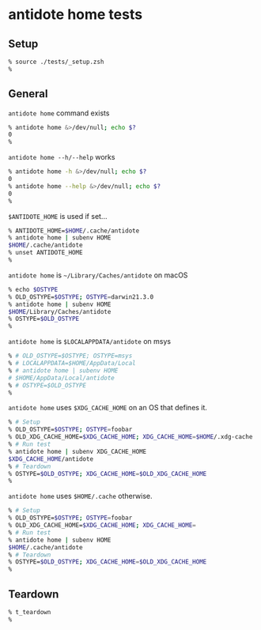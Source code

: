 # antidote home tests

## Setup

```zsh
% source ./tests/_setup.zsh
%
```

## General

`antidote home` command exists

```zsh
% antidote home &>/dev/null; echo $?
0
%
```

`antidote home --h/--help` works

```zsh
% antidote home -h &>/dev/null; echo $?
0
% antidote home --help &>/dev/null; echo $?
0
%
```

`$ANTIDOTE_HOME` is used if set...

```zsh
% ANTIDOTE_HOME=$HOME/.cache/antidote
% antidote home | subenv HOME
$HOME/.cache/antidote
% unset ANTIDOTE_HOME
%
```

`antidote home` is `~/Library/Caches/antidote` on macOS

```zsh
% echo $OSTYPE
% OLD_OSTYPE=$OSTYPE; OSTYPE=darwin21.3.0
% antidote home | subenv HOME
$HOME/Library/Caches/antidote
% OSTYPE=$OLD_OSTYPE
%
```

`antidote home` is `$LOCALAPPDATA/antidote` on msys

```zsh
% # OLD_OSTYPE=$OSTYPE; OSTYPE=msys
% # LOCALAPPDATA=$HOME/AppData/Local
% # antidote home | subenv HOME
# $HOME/AppData/Local/antidote
% # OSTYPE=$OLD_OSTYPE
%
```

`antidote home` uses `$XDG_CACHE_HOME` on an OS that defines it.

```zsh
% # Setup
% OLD_OSTYPE=$OSTYPE; OSTYPE=foobar
% OLD_XDG_CACHE_HOME=$XDG_CACHE_HOME; XDG_CACHE_HOME=$HOME/.xdg-cache
% # Run test
% antidote home | subenv XDG_CACHE_HOME
$XDG_CACHE_HOME/antidote
% # Teardown
% OSTYPE=$OLD_OSTYPE; XDG_CACHE_HOME=$OLD_XDG_CACHE_HOME
%
```

`antidote home` uses `$HOME/.cache` otherwise.

```zsh
% # Setup
% OLD_OSTYPE=$OSTYPE; OSTYPE=foobar
% OLD_XDG_CACHE_HOME=$XDG_CACHE_HOME; XDG_CACHE_HOME=
% # Run test
% antidote home | subenv HOME
$HOME/.cache/antidote
% # Teardown
% OSTYPE=$OLD_OSTYPE; XDG_CACHE_HOME=$OLD_XDG_CACHE_HOME
%
```

## Teardown

```zsh
% t_teardown
%
```
